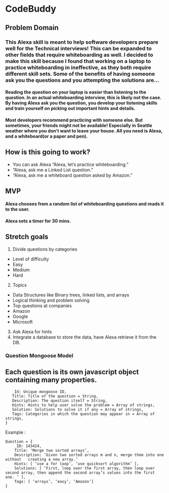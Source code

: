 # CodeBuddy

## Problem Domain

### This Alexa skill is meant to help software developers prepare well for the Technical interviews! This can be expanded to other fields that require whiteboarding as well. I decided to make this skill because I found that working on a laptop to practice whiteboarding in ineffective, as they both require different skill sets. Some of the benefits of having someone ask you the questions and you attempting the solutions are…

####  Reading the question on your laptop is easier than listening to the question. In an actual whiteboarding interview, this is likely not the case. By having Alexa ask you the question, you develop your listening skills and train yourself on picking out important hints and details.
#### Most developers recommend practicing with someone else. But sometimes, your friends might not be available! Especially in Seattle weather where you don’t want to leave your house. All you need is Alexa, and a whiteboard(or a paper and pen).



## How is this going to work?

* You can ask Alexa “Alexa, let’s practice whiteboarding.”
* “Alexa, ask me a Linked List question.”
* “Alexa, ask me a whiteboard question asked by Amazon.”

	
## MVP
#### Alexa chooses from a random list of whiteboarding questions and reads it to the user.
#### Alexa sets a timer for 30 mins.

## Stretch goals

1. Divide questions by categories		
 * Level of difficulty 
 * Easy
* Medium
* Hard
2. Topics
* Data Structures like Binary trees, linked lists, and arrays
* Logical thinking and problem solving
* Top questions at companies
* Amazon
* Google
* Microsoft
3. Ask Alexa for hints
 4. Integrate a database to store the data, have Alexa retrieve it from the DB.


### Question Mongoose Model
## Each question is its own javascript object containing many properties.
 ``` Question = {
	_Id: Unique mongoose ID,
	Title: Title of the question = String,
	Description: The question itself = String,
	Hints: Hints to help user solve the problem = Array of strings,
	Solution: Solutions to solve it if any = Array of strings,
	Tags: Categories in which the question may appear in = Array of strings,
}

```

Example :

```
Question = {
	_ID: 143424,
	Title: ‘Merge two sorted arrays’,
	Description: ‘Given two sorted arrays m and n, merge them into one without   creating a new array.’
	Hints: [ ‘use a for loop’, ‘use quicksort algorithm’ ],
	Solutions: [ ‘First, loop over the first array, then loop over second array, then append the second array’s values into the first one. ’ ],
	Tags: [ ‘arrays’, ‘easy’, ‘Amazon’]
}

```